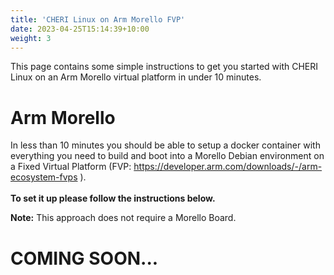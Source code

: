 ```yaml
---
title: 'CHERI Linux on Arm Morello FVP'
date: 2023-04-25T15:14:39+10:00
weight: 3
---
```


This page contains some simple instructions to get you started with CHERI Linux on an Arm Morello virtual platform in under 10 minutes.

<!--more-->

# Arm Morello

In less than 10 minutes you should be able to setup a docker container with everything you need to build and boot into a Morello Debian environment on a Fixed Virtual Platform (FVP: https://developer.arm.com/downloads/-/arm-ecosystem-fvps ).\
\
**To set it up please follow the instructions below.**

**Note:** This approach does not require a Morello Board.

# COMING SOON...
